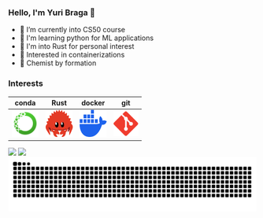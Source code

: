 ### Hello, I'm Yuri Braga 👋

- 🌱 I’m currently into CS50 course
- 🐍 I'm learning python for ML applications
- 🦀 I'm into Rust for personal interest
- 🐳 Interested in containerizations
- 🧪 Chemist by formation


### Interests
| conda | Rust | docker | git |
|----------|----------|----------|----------|
|  <img src="https://github.com/bragasgambit/bragasgambit/blob/main/assets/anaconda.svg" title="anaconda"  alt="anaconda" width="55" height="55"/> |  <img src="https://github.com/bragasgambit/bragasgambit/blob/main/assets/cuddlyferris.svg" title="Ferris"  alt="https://rustacean.net/" width="55" height="55"/> |  <img src="https://github.com/bragasgambit/bragasgambit/blob/main/assets/docker.svg" title="docker" alt="docker" width="55" height="55"/> |  <img src="https://github.com/bragasgambit/bragasgambit/blob/main/assets/git.svg" title="git" alt="git" width="50" height="50"/> |



<!-- Status -->
<picture>
<source 
  srcset="https://github-readme-stats.vercel.app/api?username=bragasgambit&show_icons=true&theme=dark"
  media="(prefers-color-scheme: dark), (prefers-color-scheme: no-preference)"
/>
<source
  srcset="https://github-readme-stats.vercel.app/api?username=bragasgambit&show_icons=true"
  media="(prefers-color-scheme: light)"
/>
<img src="https://github-readme-stats.vercel.app/api?username=bragasgambit&show_icons=true" />
</picture>

<!-- Top Langs -->
<picture>
<source 
  srcset="https://github-readme-stats.vercel.app/api/top-langs/?username=bragasgambit&show_icons=true&theme=dark"
  media="(prefers-color-scheme: dark), (prefers-color-scheme: no-preference)"
/>
<source
  srcset="https://github-readme-stats.vercel.app/api/top-langs/?username=bragasgambit&show_icons=true"
  media="(prefers-color-scheme: light)"
/>
<img src="https://github-readme-stats.vercel.app/api/top-langs/?username=bragasgambit&show_icons=true" />
</picture>


<picture align="center">
  <source
    media="(prefers-color-scheme: dark)" srcset="github-snake-dark.svg" />
  <source
    media="(prefers-color-scheme: light)" srcset="github-snake.svg" />
  <img alt="github-snake" src="assets/github-snake.svg" />
</picture>
